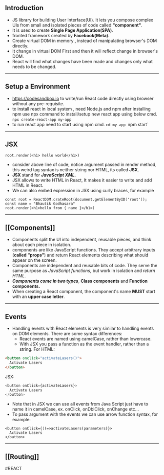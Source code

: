## Introduction
- JS library for building User Interface(UI). It lets you compose complex UIs from small and isolated pieces of code called **"component"**.
- It is used to create **Single Page Application(SPA)**.
- fronted framework created by **Facebook(Meta)**.
- Create virtual DOM in memory , instead of manipulating browser's DOM directly.
- It change in virtual DOM First and then it will reflect change in browser's DOM.
- React will find what changes have been made and changes only what needs to be changed.

---
## Setup a Environment
- https://codesandbox.io to write/run React code directly using browser without any pre-requisite.
- to install react in local system , need Node.js and npm after installing npm use npx command to install/setup new react app using below cmd. 
`npx create-react-app my-app`
- to run react app need to start using npm cmd.
`cd my-app
`npm start`

---

## JSX
```JS
root.render(<h1> hello world</h1>)
```
- consider above line of code, notice argument passed in render method, this weird tag syntax is neither string nor HTML, its called **JSX**.
- **JSX** stand for ***JavaScript XML***.
- JSX allows to write HTML in React, It makes it easier to write and add HTML in React.
- We can also embed expression in JSX using curly braces, for example
```JS
const root = ReactDOM.crateRoot(document.getElementByID('root'));
const name = "Bhautik Godhasara"
root.render(<h1>hello from { name }</h1>)
```

---

## [[Components]]
- Components split the UI into independent, reusable pieces, and think about each piece in isolation.
- components are like JavaScript functions. They accept arbitrary inputs (**called “props”**) and return React elements describing what should appear on the screen.
- Components are independent and reusable bits of code. They serve the same purpose as *JavaScript functions*, but work in isolation and *return HTML*.
- ***Components come in two types***, **Class components** and **Function components.**
- When creating a React component, the component's name **MUST** start with an **upper case letter**.

---
## Events
- Handling events with React elements is very similar to handling events on DOM elements. There are some syntax differences:
	- React events are named using camelCase, rather than lowercase.
	- With JSX you pass a function as the event handler, rather than a string.
For HTML:
```HTML
<button onclick="activateLasers()">
  Activate Lasers
</button>
```

JSX:
```js
<button onClick={activateLasers}>
  Activate Lasers
</button>
```
- Note that in JSX we can use all events from Java Script just have to name it in camelCase, ex. onClick, onDblClick, onChange etc…
- To pass argument with the events we can use arrow function syntax, for example:
```JS
<button onClick={()=>activateLasers(parameters)}>
  Activate Lasers
</button>
```

---

## [[Routing]]

#REACT 